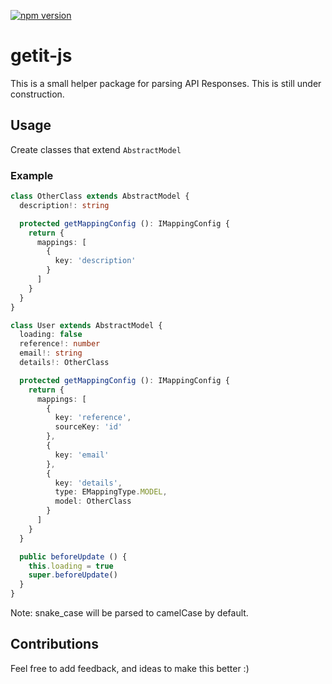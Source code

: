 [![npm version](https://badge.fury.io/js/getit-js.svg)](https://badge.fury.io/js/getit-js)

# getit-js #
This is a small helper package for parsing API Responses.
This is still under construction.

## Usage ##

Create classes that extend ```AbstractModel```

### Example ###
```ts
class OtherClass extends AbstractModel {
  description!: string

  protected getMappingConfig (): IMappingConfig {
    return {
      mappings: [
        {
          key: 'description'
        }
      ]
    }
  }
}

class User extends AbstractModel {
  loading: false
  reference!: number
  email!: string
  details!: OtherClass

  protected getMappingConfig (): IMappingConfig {
    return {
      mappings: [
        {
          key: 'reference',
          sourceKey: 'id'
        },
        {
          key: 'email'
        },
        {
          key: 'details',
          type: EMappingType.MODEL,
          model: OtherClass
        }
      ]
    }
  }

  public beforeUpdate () {
    this.loading = true
    super.beforeUpdate()
  }
}
```

Note: snake_case will be parsed to camelCase by default.

## Contributions ##

Feel free to add feedback, and ideas to make this better :)
